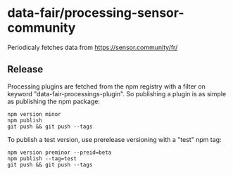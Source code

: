 # data-fair/processing-sensor-community

Periodicaly fetches data from https://sensor.community/fr/

## Release

Processing plugins are fetched from the npm registry with a filter on keyword "data-fair-processings-plugin". So publishing a plugin is as simple as publishing the npm package:

```
npm version minor
npm publish
git push && git push --tags
```

To publish a test version, use prerelease versioning with a "test" npm tag:

```
npm version preminor --preid=beta
npm publish --tag=test
git push && git push --tags
```
